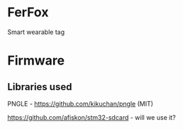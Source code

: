 # FerFox
Smart wearable tag

# Firmware

## Libraries used

PNGLE - https://github.com/kikuchan/pngle (MIT)

https://github.com/afiskon/stm32-sdcard - will we use it?
